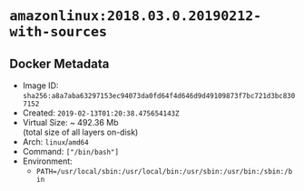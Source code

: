 # `amazonlinux:2018.03.0.20190212-with-sources`

## Docker Metadata

- Image ID: `sha256:a8a7aba63297153ec94073da0fd64f4d646d9d49109873f7bc721d3bc8307152`
- Created: `2019-02-13T01:20:38.475654143Z`
- Virtual Size: ~ 492.36 Mb  
  (total size of all layers on-disk)
- Arch: `linux`/`amd64`
- Command: `["/bin/bash"]`
- Environment:
  - `PATH=/usr/local/sbin:/usr/local/bin:/usr/sbin:/usr/bin:/sbin:/bin`
